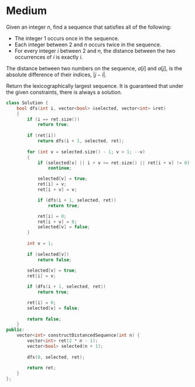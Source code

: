 # Medium

Given an integer $n$, find a sequence that satisfies all of the following:

- The integer $1$ occurs once in the sequence.
- Each integer between $2$ and $n$ occurs twice in the sequence.
- For every integer $i$ between $2$ and $n$, the distance between the two occurrences of $i$ is exactly $i$.

The distance between two numbers on the sequence, $a[i]$ and $a[j]$, is the absolute difference of their indices, $|j - i|$.

Return the lexicographically largest sequence. It is guaranteed that under the given constraints, there is always a solution.

```cpp
class Solution {
    bool dfs(int i, vector<bool> &selected, vector<int> &ret)
    {
        if (i == ret.size())
            return true;
        
        if (ret[i])
            return dfs(i + 1, selected, ret);
        
        for (int v = selected.size() - 1; v > 1; --v)
        {
            if (selected[v] || i + v >= ret.size() || ret[i + v] != 0)
                continue;

            selected[v] = true;
            ret[i] = v;
            ret[i + v] = v;

            if (dfs(i + 1, selected, ret))
                return true;

            ret[i] = 0;
            ret[i + v] = 0;
            selected[v] = false;
        }
        
        int v = 1;
        
        if (selected[v])
            return false;
            
        selected[v] = true;
        ret[i] = v;

        if (dfs(i + 1, selected, ret))
            return true;

        ret[i] = 0;
        selected[v] = false;
        
        return false;
    }
public:
    vector<int> constructDistancedSequence(int n) {
        vector<int> ret(2 * n - 1);
        vector<bool> selected(n + 1);
        
        dfs(0, selected, ret);
        
        return ret;
    }
};
```
